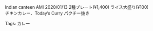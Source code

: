 Indian canteen AMI 2020/01/13 2種プレート(¥1,400) ライス大盛り(¥100)  
チキンカレー、Today’s Curry パクチー抜き  

Tags: カレー